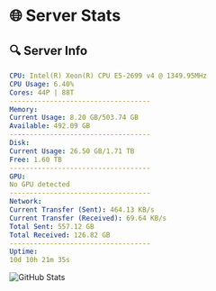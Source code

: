 # 🌐 Server Stats
## 🔍 Server Info
```yaml
CPU: Intel(R) Xeon(R) CPU E5-2699 v4 @ 1349.95MHz
CPU Usage: 6.40%
Cores: 44P | 88T
-----------------------------------
Memory:
Current Usage: 8.20 GB/503.74 GB
Available: 492.09 GB
-----------------------------------
Disk:
Current Usage: 26.50 GB/1.71 TB
Free: 1.60 TB
-----------------------------------
GPU:
No GPU detected
-----------------------------------
Network:
Current Transfer (Sent): 464.13 KB/s
Current Transfer (Received): 69.64 KB/s
Total Sent: 557.12 GB
Total Received: 126.82 GB
-----------------------------------
Uptime:
10d 10h 21m 35s
```
![GitHub Stats](https://img.shields.io/badge/Updated-2025-04-30_03:30:23-blue)